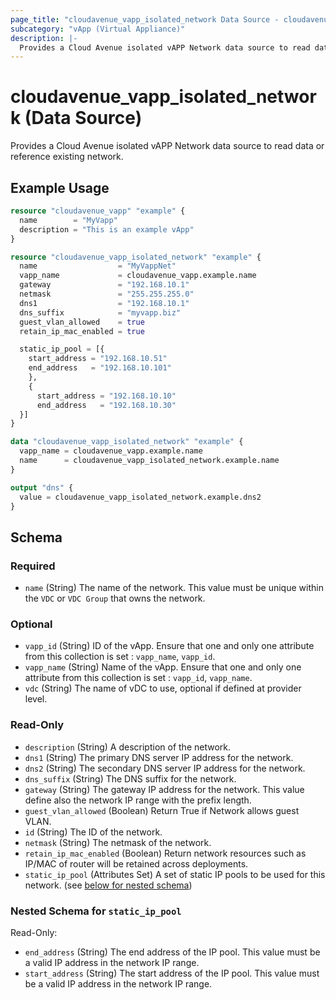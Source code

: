 ```yaml
---
page_title: "cloudavenue_vapp_isolated_network Data Source - cloudavenue"
subcategory: "vApp (Virtual Appliance)"
description: |-
  Provides a Cloud Avenue isolated vAPP Network data source to read data or reference existing network.
---
```


# cloudavenue_vapp_isolated_network (Data Source)

Provides a Cloud Avenue isolated vAPP Network data source to read data or reference existing network.

## Example Usage

```terraform
resource "cloudavenue_vapp" "example" {
  name        = "MyVapp"
  description = "This is an example vApp"
}

resource "cloudavenue_vapp_isolated_network" "example" {
  name                  = "MyVappNet"
  vapp_name             = cloudavenue_vapp.example.name
  gateway               = "192.168.10.1"
  netmask               = "255.255.255.0"
  dns1                  = "192.168.10.1"
  dns_suffix            = "myvapp.biz"
  guest_vlan_allowed    = true
  retain_ip_mac_enabled = true

  static_ip_pool = [{
    start_address = "192.168.10.51"
    end_address   = "192.168.10.101"
    },
    {
      start_address = "192.168.10.10"
      end_address   = "192.168.10.30"
  }]
}

data "cloudavenue_vapp_isolated_network" "example" {
  vapp_name = cloudavenue_vapp.example.name
  name      = cloudavenue_vapp_isolated_network.example.name
}

output "dns" {
  value = cloudavenue_vapp_isolated_network.example.dns2
}
```

<!-- schema generated by tfplugindocs -->
## Schema

### Required

- `name` (String) The name of the network. This value must be unique within the `VDC` or `VDC Group` that owns the network.

### Optional

- `vapp_id` (String) ID of the vApp. Ensure that one and only one attribute from this collection is set : `vapp_name`, `vapp_id`.
- `vapp_name` (String) Name of the vApp. Ensure that one and only one attribute from this collection is set : `vapp_id`, `vapp_name`.
- `vdc` (String) The name of vDC to use, optional if defined at provider level.

### Read-Only

- `description` (String) A description of the network.
- `dns1` (String) The primary DNS server IP address for the network.
- `dns2` (String) The secondary DNS server IP address for the network.
- `dns_suffix` (String) The DNS suffix for the network.
- `gateway` (String) The gateway IP address for the network. This value define also the network IP range with the prefix length.
- `guest_vlan_allowed` (Boolean) Return True if Network allows guest VLAN.
- `id` (String) The ID of the network.
- `netmask` (String) The netmask of the network.
- `retain_ip_mac_enabled` (Boolean) Return network resources such as IP/MAC of router will be retained across deployments.
- `static_ip_pool` (Attributes Set) A set of static IP pools to be used for this network. (see [below for nested schema](#nestedatt--static_ip_pool))

<a id="nestedatt--static_ip_pool"></a>
### Nested Schema for `static_ip_pool`

Read-Only:

- `end_address` (String) The end address of the IP pool. This value must be a valid IP address in the network IP range.
- `start_address` (String) The start address of the IP pool. This value must be a valid IP address in the network IP range.

